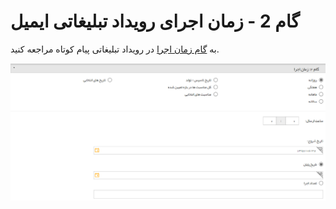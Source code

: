 # گام 2 -  زمان اجرای رویداد تبلیغاتی ایمیل 

به [گام زمان اجرا](https://github.com/1stco/PayamGostarDocs/blob/master/help2.5.4/Marketing/sms/Advertising-event/2-zaman-bandi/zaman-bandi.md) در رویداد تبلیغاتی پیام کوتاه مراجعه کنید.


![](advertising-sendingeventmail-secondstep.png)
